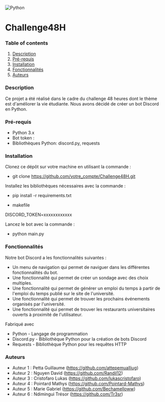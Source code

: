 ![Python](https://img.shields.io/badge/python-3670A0?style=for-the-badge&logo=python&logoColor=ffdd54)
# Challenge48H

### Table of contents
1. [Description](###Description)
2. [Pré-requis](###Pré-requis)
3. [Installation](###Installation)
4. [Fonctionnalités](###Fonctionnalités)
5. [Auteurs](###Auteurs)

### Description

Ce projet a été réalisé dans le cadre du challenge 48 heures dont le thème est d'améliorer la vie étudiante. Nous avons décidé de créer un bot Discord en Python.

### Pré-requis

* Python 3.x 
* Bot token : 
* Bibliothèques Python: discord.py, requests 

### Installation

Clonez ce dépôt sur votre machine en utilisant la commande :

* git clone https://github.com/votre_compte/Challenge48H.git

Installez les bibliothèques nécessaires avec la commande :

* pip install -r requirements.txt

* makefile

DISCORD_TOKEN=xxxxxxxxxxxx

Lancez le bot avec la commande :

* python main.py

### Fonctionnalités

Notre bot Discord a les fonctionnalités suivantes :

* Un menu de navigation qui permet de naviguer dans les différentes fonctionnalités du bot.
* Une fonctionnalité qui permet de créer un sondage avec des choix multiples.
* Une fonctionnalité qui permet de générer un emploi du temps à partir de l'emploi du temps publié sur le site de l'université.
* Une fonctionnalité qui permet de trouver les prochains événements organisés par l'université.
* Une fonctionnalité qui permet de trouver les restaurants universitaires ouverts à proximité de l'utilisateur.

Fabriqué avec
* Python - Langage de programmation
* Discord.py - Bibliothèque Python pour la création de bots Discord
* Requests - Bibliothèque Python pour les requêtes HTTP

### Auteurs

* Auteur 1 : Petta Guillaume (https://github.com/attepemualliug)
* Auteur 2 : Nguyen David (https://github.com/Randil12)
* Auteur 3 : Cristofaro Lukas (https://github.com/lukascristofaro)
* Auteur 4 : Pointard Mathys (https://github.com/Pointard-Mathys)
* Auteur 5 : Marie Gabriel (https://github.com/Bechamelloww)
* Auteur 6 : Ndimingui Trésor (https://github.com/Tr3sr)
